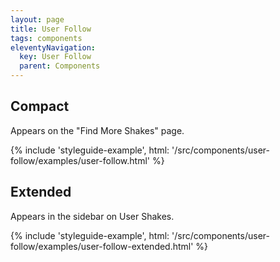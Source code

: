 ```yaml
---
layout: page
title: User Follow
tags: components
eleventyNavigation:
  key: User Follow
  parent: Components
---
```


## Compact

Appears on the "Find More Shakes" page.

{% include 'styleguide-example', html: '/src/components/user-follow/examples/user-follow.html' %}

## Extended

Appears in the sidebar on User Shakes.

{% include 'styleguide-example', html: '/src/components/user-follow/examples/user-follow-extended.html' %}
